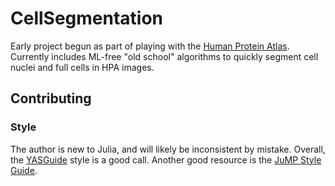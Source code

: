 # CellSegmentation

Early project begun as part of playing with the [Human Protein Atlas](https://www.proteinatlas.org/). Currently includes ML-free "old school" algorithms to quickly segment cell nuclei and full cells in HPA images.

## Contributing

### Style

The author is new to Julia, and will likely be inconsistent by mistake. Overall, the [YASGuide](https://github.com/jrevels/YASGuide) style is a good call. Another good resource is the [JuMP Style Guide](https://jump.dev/JuMP.jl/dev/style/index.html).
